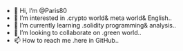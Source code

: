 - 👋 Hi, I’m @Paris80
- 👀 I’m interested in .crypto world& meta world& English..
- 🌱 I’m currently learning .solidity programming& analysis..
- 💞️ I’m looking to collaborate on .green world..
- 📫 How to reach me .here in GitHub..

<!---
Paris80/Paris80 is a ✨ special ✨ repository because its `README.md` (this file) appears on your GitHub profile.
You can click the Preview link to take a look at your changes.
--->

